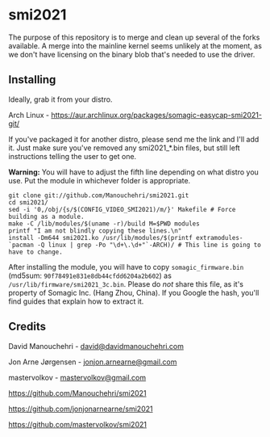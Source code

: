 # smi2021

The purpose of this repository is to merge and clean up several of the forks available. A merge into the mainline kernel seems unlikely at the moment, as we don't have licensing on the binary blob that's needed to use the driver.

## Installing

Ideally, grab it from your distro.

Arch Linux - https://aur.archlinux.org/packages/somagic-easycap-smi2021-git/

If you've packaged it for another distro, please send me the link and I'll add it. Just make sure you've removed any smi2021\_\*.bin files, but still left instructions telling the user to get one.

**Warning:** You will have to adjust the fifth line depending on what distro you use. Put the module in whichever folder is appropriate.

```
git clone git://github.com/Manouchehri/smi2021.git
cd smi2021/
sed -i '0,/obj/{s/$(CONFIG_VIDEO_SMI2021)/m/}' Makefile # Force building as a module.
make -C /lib/modules/$(uname -r)/build M=$PWD modules
printf "I am not blindly copying these lines.\n"
install -Dm644 smi2021.ko /usr/lib/modules/$(printf extramodules-`pacman -Q linux | grep -Po "\d+\.\d+"`-ARCH)/ # This line is going to have to change.
```

After installing the module, you will have to copy `somagic_firmware.bin` (md5sum: `90f78491e831e8db44cfdd6204a2b602`) as `/usr/lib/firmware/smi2021_3c.bin`. Please do *not* share this file, as it's property of Somagic Inc. (Hang Zhou, China). If you Google the hash, you'll find guides that explain how to extract it.

## Credits

David Manouchehri - david@davidmanouchehri.com

Jon Arne Jørgensen - jonjon.arnearne@gmail.com

mastervolkov - mastervolkov@gmail.com

https://github.com/Manouchehri/smi2021

https://github.com/jonjonarnearne/smi2021

https://github.com/mastervolkov/smi2021
